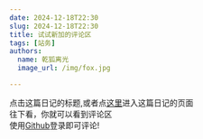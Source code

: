 ```yaml
---
date: 2024-12-18T22:30
slug: 2024-12-18T22:30
title: 试试新加的评论区
tags: [站务]
authors:
  name: 乾狐离光
  image_url: /img/fox.jpg

---
```


点击这篇日记的标题,或者点[这里](/blog/2024-12-18T22:30)进入这篇日记的页面<br />
往下看，你就可以看到评论区<br />
使用[Github](https://github.com)登录即可评论!